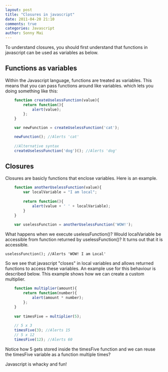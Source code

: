 ```yaml
---
layout: post
title: "Closures in javascript"
date: 2011-04-20 21:10
comments: true
categories: Javascript
author: Sonny Mai
---
```


To understand closures, you should first understand that functions in javascript can be used as variables as below.

Functions as variables
----------------------

Within the Javascript language, functions are treated as variables. This means that you can pass functions around like variables. which lets you doing something like this:

``` javascript
	function createUselessFunction(value){
		return function(){
			alert(value);
		};
	}

	var newFunction = createUselessFunction('cat');

	newFunction(); //Alerts 'cat'
	
	//Alternative syntax
	createUselessFunction('dog')(); //Alerts 'dog'
```

Closures
--------

Closures are basicly functions that enclose variables. Here is an example.

``` javascript
	function anotherUselessFunction(value){
		var localVariable = "I am local";
		
		return function(){
			alert(value + ' ' + localVariable);
		}
	}
	
	var uselessFunction = anotherUselessFunction('WOW!');
```
	
What happens when we execute uselessFunction()? Would localVariable be accessible from function returned by uselessFunction()? It turns out that it is accessible.

	uselessFunction(); //Alerts 'WOW! I am Local'
	
So we see that javascript "closes" in local variables and allows returned functions to access these variables. An example use for this behaviour is described below. This example shows how we can create a custom multiplier.
	
``` javascript
	function multiplier(amount){
		return function(number){
			alert(amount * number);
		};
	}
	
	var timesFive = multiplier(5);
	
	// 5 x 3
	timesFive(3); //Alerts 15
	// 5 x 12
	timesFive(12); //Alerts 60
```
Notice how 5 gets stored inside the timesFive function and we can reuse the timesFive variable as a function multiple times?

Javascript is whacky and fun!
	